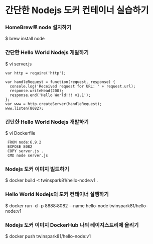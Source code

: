 # 간단한 Nodejs 도커 컨테이너 실습하기

### HomeBrew로 node 설치하기
$ brew install node

### 간단한 Hello World Nodejs 개발하기
$ vi server.js
~~~
var http = require('http');

var handleRequest = function(request, response) {
  console.log('Received request for URL: ' + request.url);
  response.writeHead(200);
  response.end('Hello World!!! v1.1');
};
var www = http.createServer(handleRequest);
www.listen(8082);
~~~

### 간단한 Hello World Nodejs 개발하기
$ vi Dockerfile
~~~
 FROM node:6.9.2
 EXPOSE 8082
 COPY server.js .
 CMD node server.js
~~~

### Nodejs 도커 이미지 빌드하기
$ docker build -t twinspark81/hello-node:v1 .


### Hello World Nodejs의 도커 컨테이너 실행하기
$ docker run -d -p 8888:8082 --name hello-node twinspark81/hello-node:v1


### Nodejs 도커 이미지 DockerHub 나의 레이지스트리에 올리기
$ docker push twinspark81/hello-node:v1 

